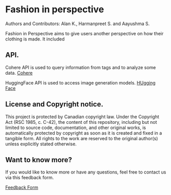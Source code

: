 # Fashion in perspective
Authors and Contributors: Alan K., Harmanpreet S. and Aayushma S.

Fashion in Perspective aims to give users another perspective on how their clothing is made. It included

## API.
Cohere API is used to query information from tags and to analyze some data. 
[Cohere](https://cohere.com/?qgad=721853689392&qgterm=cohere%20api&utm_campaign=gs-{20368816223}-{169344855063}-{721853689392}_fy24&utm_promoter=cohere-brand-exact&utm_source=google&utm_term=cohere%20api&utm_medium=cpc&utm_geo=amer&utm_content=brand&gad_source=1&gclid=Cj0KCQiAv628BhC2ARIsAIJIiK9GYWcmIJvR39Hj_TbW9xe8yDMYwotGk6WIaEnh-CHs08z6egCUDscaAhsaEALw_wcB)

HuggingFace API is used to access image generation models. 
[HUgging Face](https://huggingface.co/docs/api-inference/en/index)


## License and Copyright notice.
This project is protected by Canadian copyright law. Under the Copyright Act (RSC 1985, c. C-42), the content of this repository, including but not limited to source code, documentation, and other original works, is automatically protected by copyright as soon as it is created and fixed in a tangible form. All rights to the work are reserved to the original author(s) unless explicitly stated otherwise.

## Want to know more?
If you would like to know more or have any questions, feel free to contact us via this feedback form. 

[Feedback Form](https://3g4dr8ponwb.typeform.com/to/XWR9pbZm)
